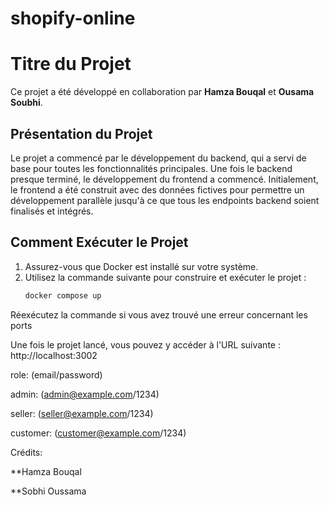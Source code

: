 # shopify-online
# Titre du Projet

Ce projet a été développé en collaboration par **Hamza Bouqal** et **Ousama Soubhi**.

## Présentation du Projet

Le projet a commencé par le développement du backend, qui a servi de base pour toutes les fonctionnalités principales. Une fois le backend presque terminé, le développement du frontend a commencé. Initialement, le frontend a été construit avec des données fictives pour permettre un développement parallèle jusqu'à ce que tous les endpoints backend soient finalisés et intégrés.

## Comment Exécuter le Projet

1. Assurez-vous que Docker est installé sur votre système.
2. Utilisez la commande suivante pour construire et exécuter le projet :
   ```bash
   docker compose up
   ```

Réexécutez la commande si vous avez trouvé une erreur concernant les ports

Une fois le projet lancé, vous pouvez y accéder à l'URL suivante : http://localhost:3002

role: (email/password)

admin: (admin@example.com/1234)

seller: (seller@example.com/1234)

customer: (customer@example.com/1234)

Crédits:

**Hamza Bouqal

**Sobhi Oussama







